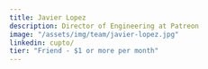 ```yaml
---
title: Javier Lopez
description: Director of Engineering at Patreon
image: "/assets/img/team/javier-lopez.jpg"
linkedin: cupto/
tier: "Friend - $1 or more per month"
---
```

